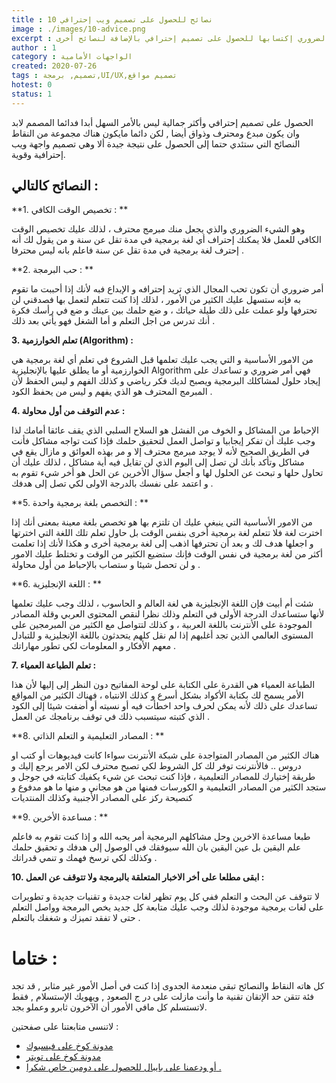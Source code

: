 ```yaml
---
title : 10 نصائح للحصول على تصميم ويب إحترافي
image : ./images/10-advice.png
excerpt : الدقة والإحترافية في التصميم من الأشياء الضروري إكتسابها للحصول على تصميم إحترافي بالإضافة لنصائح أخرى
author : 1
category : الواجهات الأمامية
created: 2020-07-26
tags : تصميم, برمجة,UI/UX,تصميم مواقع
hotest: 0
status: 1
---
```

الحصول على تصميم إحترافي وأكثر جمالية ليس بالأمر السهل أبدا فدائما المصمم لابد وان يكون مبدع ومحترف وذواق أيضا , لكن دائما مايكون هناك مجموعة من النقاط النصائح التي ستئدي حتما إلى الحصول على نتيجة جيدة ألا وهي تصميم واجهة ويب إحترافية وقوية.

## النصائح كالتالي :

**1. تخصيص الوقت الكافي : **

وهو الشيء الضروري والذي يجعل منك مبرمج محترف ، لذلك عليك تخصيص الوقت الكافي للعمل فلا يمكنك إحتراف أي لغة برمجية في مدة تقل عن سنة و من يقول لك أنه إحترف لغة برمجية في مدة تقل عن سنة فاعلم بانه ليس محترفا .

**2. حب البرمجة : **

أمر ضروري أن تكون تحب المجال الذي تريد إحترافه و الإبداع فبه لأنك إذا أحببت ما تقوم به فإنه ستسهل عليك الكثير من الأمور ، لذلك إذا كنت تتعلم لتعمل بها فصدقني لن تحترفها ولو عملت على ذلك طيلة حياتك ، و ضع حلمك بين عينك و ضع في رأسك فكرة أنك تدرس من اجل التعلم و أما الشغل فهو يأتي بعد ذلك .

**3. تعلم الخوارزمية (Algorithm) :**

من الامور الأساسية و التي يجب عليك تعلمها قبل الشروع في تعلم أي لغة برمجية هي الخوارزمية أو ما يطلق عليها بالإنجليزية Algorithm فهي أمر ضروري و تساعدك على إيجاد حلول لمشاكلك البرمجية ويصبح لديك فكر رياضي و كذلك الفهم و ليس الحفظ لأن المبرمج المحترف هو الذي يفهم و ليس من يحفظ الكود . 


**4. عدم التوقف من أول محاولة :**

الإحباط من المشاكل و الخوف من الفشل هو السلاح السلبي الذي يقف عائقا أمامك لذا وجب عليك أن تفكر إيجابيا و تواصل العمل لتحقيق حلمك فإذا كنت تواجه مشاكل فأنت في الطريق الصحيح لأنه لا يوجد مبرمج محترف إلا و مر بهذه العوائق و مازال يقع في مشاكل وتأكد بأنك لن تصل إلى اليوم الذي لن تقايل فيه أية مشاكل ، لذلك عليك أن تحاول حلها و تبحث عن الحلول لها و أجعل سؤال الأخرين عن الحل هو أخر شيء تقوم به و اعتمد على نفسك بالدرجة الاولى لكي تصل إلى هدفك . 

**5. التخصص بلغة برمجية واحدة : **

من الامور الأساسية التي ينبغي عليك ان تلتزم بها هو تخصص بلغة معينة بمعنى أنك إذا اخترت لغة فلا تتعلم لغة برمجية أخرى بنفس الوقت بل حاول تعلم تلك اللغة التي اخترتها و اجعلها هدف لك و بعد أن تحترفها اذهب إلى لغة برمجية أخرى و هكذا لأنك إذا تعلمت أكثر من لغة برمجية في نفس الوقت فإنك ستضيع الكثير من الوقت و تختلط عليك الامور و لن تحصل شيئا و ستصاب بالإحباط من أول محاولة .

**6. اللغة الإنجليزية : **

شئت أم أبيت فإن اللغة الإنجليزية هي لغة العالم و الحاسوب ، لذلك وجب عليك تعلمها لأنها ستساعدك الدرجة الأولى في التعلم وذلك نظرا لنقص المحتوى العربي وقلة المصادر الموجودة على الأنترنت باللغة العربية ، و كذلك لتتواصل مع الكثير من المبرمجين على المستوى العالمي الذين تجد أغلبهم إذا لم نقل كلهم يتحدثون باللغة الإنجليزية و للتبادل معهم الأفكار و المعلومات لكي تطور مهاراتك . 


**7. تعلم الطباعة العمياء :**

الطباعة العمياء هي القدرة على الكتابة على لوحة المفاتيح دون النظر إلى إليها لأن هذا الأمر يسمح لك بكتابة الأكواد بشكل أسرع و كذلك الانتباه ، فهناك الكثير من المواقع تساعدك على ذلك لأنه يمكن لحرف واحد اخطأت فيه أو نسيته أو أضفت شيئا إلى الكود الذي كتبته سيتسبب ذلك في توقف برنامجك عن العمل .


**8. المصادر التعليمية و التعلم الذاتي : **

هناك الكثير من المصادر المتواجدة على شبكة الأنترنت سواءا كانت فيديوهات أو كتب او دروس .. فالأنترنت توفر لك كل الشروط لكي تصبح محترف لكن الامر يرجع إليك و طريقة إختيارك للمصادر التعليمية ، فإذا كنت تبحث عن شيء يكفيك كتابته في جوجل و ستجد الكثير من المصادر التعليمية و الكورسات فمنها من هو مجاني و منها ما هو مدفوع و كنصيحة ركز على المصادر الأجنبية وكذلك المنتديات

**9.  مساعدة الأخرين : **

طبعا مساعدة الاخرين وحل مشاكلهم البرمجية أمر يحبه الله و إذا كنت تقوم به فاعلم علم اليقين بل عين اليقين بان الله سيوفقك في الوصول إلى هدفك و تحقيق حلمك وكذلك لكي ترسخ فهمك و تنمي قدراتك .

**10. ابقى مطلعا على أخر الاخبار المتعلقة بالبرمجة ولا تتوقف عن العمل :**

لا تتوقف عن البحث و التعلم ففي كل يوم تظهر لغات جديدة و تقنيات جديدة و تطويرات على لغات برمجية موجودة لذلك وجب عليك متابعة كل جديد يخص البرمجة وواصل التعلم حتى لا تفقد تميزك و شغفك بالتعلم .

# ختاما :

كل هاته النقاط والنصائح تبقى منعدمة الجدوى إذا كنت في أصل الأمور غير مثابر , قد تجد فئة تتقن حد الإتقان تقنية ما وأنت مازلت على در ج الصعود , ويهويك الإستسلام , فقط لاتستسلم كل مافي الأمور أن الآخرون ثابرو وعملو بجد.

لاتنسى متابعتنا على صفحتين : 
- [مدونة كوخ على فيسبوك](https://web.facebook.com/Ko5Blog/)
- [مدونة كوخ على تويتر](https://twitter.com/Ko5Blog)
- [أو ودعمنا على بايبال للحصول على دومين خاص شكرا .](https://paypal.me/ALAHCEN?locale.x=en_US)



